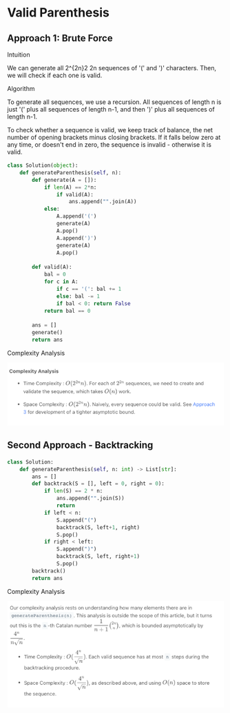 # Valid Parenthesis

## Approach 1: Brute Force
Intuition

We can generate all 2^{2n}2 
2n
  sequences of '(' and ')' characters. Then, we will check if each one is valid.

Algorithm

To generate all sequences, we use a recursion. All sequences of length n is just '(' plus all sequences of length n-1, and then ')' plus all sequences of length n-1.

To check whether a sequence is valid, we keep track of balance, the net number of opening brackets minus closing brackets. If it falls below zero at any time, or doesn't end in zero, the sequence is invalid - otherwise it is valid.



```python
class Solution(object):
    def generateParenthesis(self, n):
        def generate(A = []):
            if len(A) == 2*n:
                if valid(A):
                    ans.append("".join(A))
            else:
                A.append('(')
                generate(A)
                A.pop()
                A.append(')')
                generate(A)
                A.pop()

        def valid(A):
            bal = 0
            for c in A:
                if c == '(': bal += 1
                else: bal -= 1
                if bal < 0: return False
            return bal == 0

        ans = []
        generate()
        return ans
```

Complexity Analysis

![example](imgs/22-1.png)



## Second Approach - Backtracking




```python
class Solution:
    def generateParenthesis(self, n: int) -> List[str]:
        ans = []
        def backtrack(S = [], left = 0, right = 0):
            if len(S) == 2 * n:
                ans.append("".join(S))
                return
            if left < n:
                S.append("(")
                backtrack(S, left+1, right)
                S.pop()
            if right < left:
                S.append(")")
                backtrack(S, left, right+1)
                S.pop()
        backtrack()
        return ans
```

Complexity Analysis

![example](imgs/22-2.png)